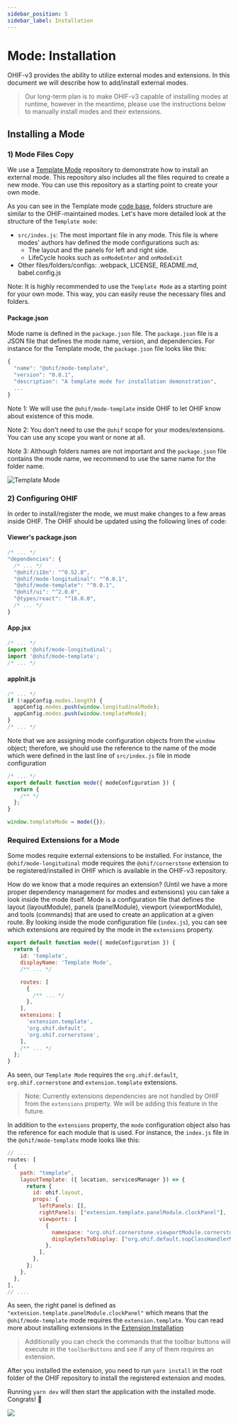 ```yaml
---
sidebar_position: 5
sidebar_label: Installation
---
```


# Mode: Installation

OHIF-v3 provides the ability to utilize external modes and extensions. In this
document we will describe how to add/install external modes.

> Our long-term plan is to make OHIF-v3 capable of installing modes at runtime,
> however in the meantime, please use the instructions below to manually install
> modes and their extensions.

## Installing a Mode

### 1) Mode Files Copy

We use a [Template Mode](https://github.com/OHIF/mode-template) repository to
demonstrate how to install an external mode. This repository also includes all
the files required to create a new mode. You can use this repository as a
starting point to create your own mode.

As you can see in the Template mode
[code base](https://github.com/OHIF/mode-template), folders structure are
similar to the OHIF-maintained modes. Let's have more detailed look at the
structure of the `Template mode`:

- `src/index.js`: The most important file in any mode. This file is where modes'
  authors hav defined the mode configurations such as:
  - The layout and the panels for left and right side.
  - LifeCycle hooks such as `onModeEnter` and `onModeExit`
- Other files/folders/configs: .webpack, LICENSE, README.md, babel.config.js

Note: It is highly recommended to use the `Template Mode` as a starting point
for your own mode. This way, you can easily reuse the necessary files and
folders.

#### Package.json

Mode name is defined in the `package.json` file. The `package.json` file is a
JSON file that defines the mode name, version, and dependencies. For instance
for the Template mode, the `package.json` file looks like this:

```js {2} title="templateMode/package.json"
{
  "name": "@ohif/mode-template",
  "version": "0.0.1",
  "description": "A template mode for installation demonstration",
  ...
}
```

Note 1: We will use the `@ohif/mode-template` inside OHIF to let OHIF know about
existence of this mode.

Note 2: You don't need to use the `@ohif` scope for your modes/extensions. You
can use any scope you want or none at all.

Note 3: Although folders names are not important and the `package.json` file
contains the mode name, we recommend to use the same name for the folder name.

![Template Mode](../../assets/img/template-mode-files.png)

### 2) Configuring OHIF

In order to install/register the mode, we must make changes to a few areas
inside OHIF. The OHIF should be updated using the following lines of code:

#### Viewer's package.json

```js {6} titl="platform/viewer/package.json"
/* ... */
"dependencies": {
  /* ... */
  "@ohif/i18n": "^0.52.8",
  "@ohif/mode-longitudinal": "^0.0.1",
  "@ohif/mode-template": "^0.0.1",
  "@ohif/ui": "^2.0.0",
  "@types/react": "^16.0.0",
  /* ... */
}
```

#### App.jsx

```js {3} title="platform/viewer/src/App.jsx"
/* ... */
import '@ohif/mode-longitudinal';
import '@ohif/mode-template';
/* ... */
```

#### appInit.js

```js {4} title="platform/viewer/src/appInit.js"
/* ... */
if (!appConfig.modes.length) {
  appConfig.modes.push(window.longitudinalMode);
  appConfig.modes.push(window.templateMode);
}
/* ... */
```

Note that we are assigning mode configuration objects from the `window` object;
therefore, we should use the reference to the name of the mode which were
defined in the last line of `src/index.js` file in mode configuration

```js {8} title="templateMode/src/index.js"
/* ... */
export default function mode({ modeConfiguration }) {
  return {
    /** */
  };
}

window.templateMode = mode({});
```

### Required Extensions for a Mode

Some modes require external extensions to be installed. For instance, the
`@ohif/mode-longitudinal` mode requires the `@ohif/cornerstone` extension to be
registered/installed in OHIF which is available in the OHIF-v3 repository.

How do we know that a mode requires an extension? (Until we have a more proper
dependency management for modes and extensions) you can take a look inside the
mode itself. Mode is a configuration file that defines the layout
(layoutModule), panels (panelModule), viewport (viewportModule), and tools
(commands) that are used to create an application at a given route. By looking
inside the mode configuration file (`index.js`), you can see which extensions
are required by the mode in the `extensions` property.

```js {12-16} title="platform/viewer/src/appInit.js"
export default function mode({ modeConfiguration }) {
  return {
    id: 'template',
    displayName: 'Template Mode',
    /** ... */

    routes: [
      {
        /** ... */
      },
    ],
    extensions: [
      'extension.template',
      'org.ohif.default',
      'org.ohif.cornerstone',
    ],
    /** ... */
  };
}
```

As seen, our `Template Mode` requires the `org.ohif.default`,
`org.ohif.cornerstone` and `extension.template` extensions.

> Note: Currently extensions dependencies are not handled by OHIF from the
> `extensions` property. We will be adding this feature in the future.

In addition to the `extensions` property, the `mode` configuration object also
has the reference for each module that is used. For instance, the `index.js`
file in the `@ohif/mode-template` mode looks like this:

```js {10} title="clockMode/src/index.js"
// ....
routes: [
  {
    path: "template",
    layoutTemplate: ({ location, servicesManager }) => {
      return {
        id: ohif.layout,
        props: {
          leftPanels: [],
          rightPanels: ["extension.template.panelModule.clockPanel"],
          viewports: [
            {
              namespace: "org.ohif.cornerstone.viewportModule.cornerstone",
              displaySetsToDisplay: ["org.ohif.default.sopClassHandlerModule.stack"],
            },
          ],
        },
      };
    },
  },
],
// ....
```

As seen, the right panel is defined as
`"extension.template.panelModule.clockPanel"` which means that the
`@ohif/mode-template` mode requires the `extension.template`. You can read more
about installing extensions in the
[Extension Installation](../extensions/installation.md)

> Additionally you can check the commands that the toolbar buttons will execute
> in the `toolbarButtons` and see if any of them requires an extension.

After you installed the extension, you need to run `yarn install` in the root
folder of the OHIF repository to install the registered extension and modes.

Running `yarn dev` will then start the application with the installed mode.
Congrats! 🎉

![](../../assets/img/template-mode-ui.png)
